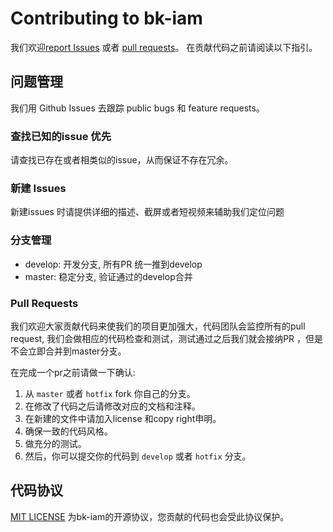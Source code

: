 # Contributing to bk-iam

我们欢迎[report Issues](https://github.com/TencentBlueKing/bk-iam-app/issues) 或者 [pull requests](https://github.com/TencentBlueKing/bk-iam-app/pulls)。 在贡献代码之前请阅读以下指引。

## 问题管理

我们用 Github Issues 去跟踪 public bugs 和 feature requests。

### 查找已知的issue 优先

请查找已存在或者相类似的issue，从而保证不存在冗余。

### 新建 Issues

新建issues 时请提供详细的描述、截屏或者短视频来辅助我们定位问题

### 分支管理

- develop: 开发分支, 所有PR 统一推到develop
- master: 稳定分支, 验证通过的develop合并

### Pull Requests

我们欢迎大家贡献代码来使我们的项目更加强大，代码团队会监控所有的pull request, 我们会做相应的代码检查和测试，测试通过之后我们就会接纳PR ，但是不会立即合并到master分支。

在完成一个pr之前请做一下确认:

1. 从 `master` 或者 `hotfix` fork 你自己的分支。
2. 在修改了代码之后请修改对应的文档和注释。
3. 在新建的文件中请加入license 和copy right申明。
4. 确保一致的代码风格。
5. 做充分的测试。
6. 然后，你可以提交你的代码到 `develop` 或者 `hotfix` 分支。


## 代码协议

[MIT LICENSE](https://github.com/TencentBlueKing/bk-iam-app/blob/master/LICENSE) 为bk-iam的开源协议，您贡献的代码也会受此协议保护。

